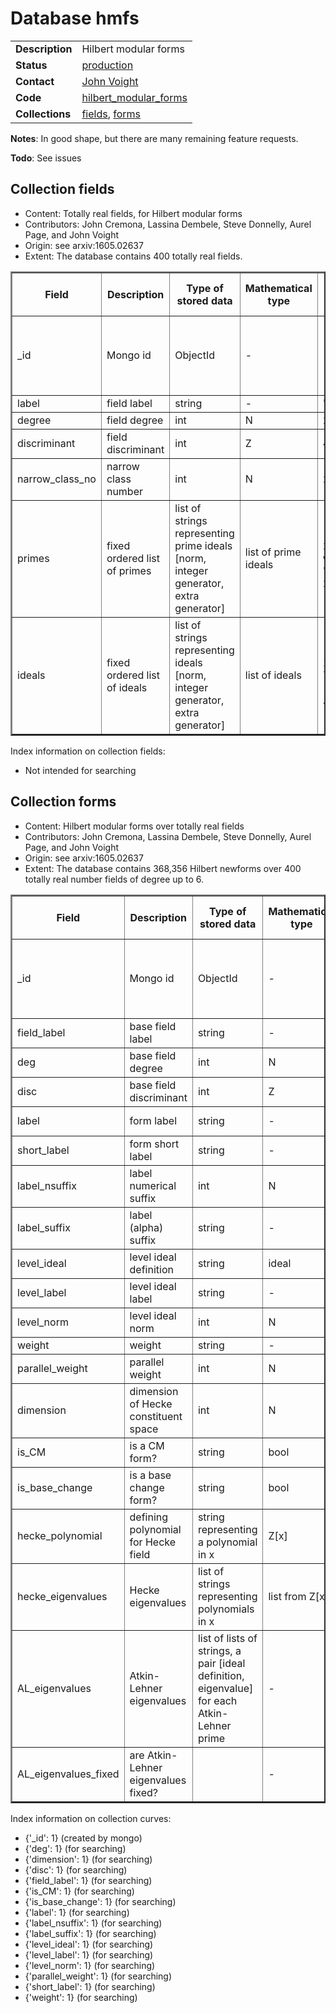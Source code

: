 # Database hmfs

|||
|---|---|
|**Description**|Hilbert modular forms|
|**Status**|[production](http://www.lmfdb.org/ModularForm/GL2/TotallyReal/)|
|**Contact**|[John Voight](https://github.com/jvoight)|
|**Code**|[hilbert_modular_forms](https://github.com/LMFDB/lmfdb/tree/master/lmfdb/hilbert_modular_forms)|
|**Collections**|[fields](http://www.lmfdb.org/api/hmfs/fields), [forms](http://www.lmfdb.org/api/hmfs/forms)|

**Notes**: In good shape, but there are many remaining feature requests.

**Todo**: See issues

## Collection fields

* Content: Totally real fields, for Hilbert modular forms
* Contributors: John Cremona, Lassina Dembele, Steve Donnelly, Aurel Page, and John Voight
* Origin: see arxiv:1605.02637
* Extent: The database contains 400 totally real fields.

<table border=2>
<tr>
<th>Field</th>
<th>Description</th>
<th>Type of stored data</th>
<th>Mathematical type</th>
<th>Example of stored data</th>
<th>Remarks</th>
</tr>

<tr>
<td> _id </td><td> Mongo id </td><td> ObjectId </td><td>-</td><td>
</td>
<td>assigned my Mongo; contains creation timestamp</td></tr>

<tr>
<td> label </td><td> field label </td><td> string </td><td> -
</td><td> '3.3.49.1' </td>
<td>&nbsp;</td></tr>

<tr>
<td> degree </td><td> field degree </td><td> int </td><td> N
</td><td> 2 </td>
<td>&nbsp;</td></tr>

<tr>
<td> discriminant </td><td> field discriminant </td><td> int </td><td> Z
</td><td> 49 </td>
<td>&nbsp;</td></tr>

<tr>
<td> narrow_class_no </td><td> narrow class number </td><td> int </td><td> N
</td><td> 2 </td>
<td>&nbsp;</td></tr>

<tr>
<td> primes </td><td> fixed ordered list of primes </td><td> list of strings representing prime ideals [norm, integer generator, extra generator]</td><td> list of prime ideals
</td><td> ['[7, 7, 2*w^2 - w - 3]', '[8, 2, 2]', ...] </td>
<td>&nbsp;</td></tr>

<tr>
<td> ideals </td><td> fixed ordered list of ideals </td><td> list of strings representing ideals [norm, integer generator, extra generator]</td><td> list of ideals
</td><td> ['[1, 1, 1]', '[7, 7, 2*w^2 - w - 3]', ...] </td>
<td>&nbsp;</td></tr>

</table>

Index information on collection fields:

-  Not intended for searching

## Collection forms

* Content: Hilbert modular forms over totally real fields
* Contributors: John Cremona, Lassina Dembele, Steve Donnelly, Aurel Page, and John Voight
* Origin: see arxiv:1605.02637
* Extent: The database contains 368,356 Hilbert newforms over 400 totally real number fields of degree up to 6.

<table border=2>
<tr>
<th>Field</th>
<th>Description</th>
<th>Type of stored data</th>
<th>Mathematical type</th>
<th>Example of stored data</th>
<th>Remarks</th>
</tr>

<tr>
<td> _id </td><td> Mongo id </td><td> ObjectId </td><td>-</td><td>
</td>
<td>assigned my Mongo; contains creation timestamp</td></tr>

<tr>
<td> field_label </td><td> base field label </td><td> string </td><td> -
</td><td> '3.3.49.1' </td>
<td>&nbsp;</td></tr>

<tr>
<td> deg </td><td> base field degree </td><td> int </td><td> N
</td><td> 3 </td>
<td>&nbsp;</td></tr>

<tr>
<td> disc </td><td> base field discriminant </td><td> int </td><td> Z
</td><td> 49 </td>
<td>&nbsp;</td></tr>

<tr>
<td> label </td><td> form label </td><td> string </td><td> -
</td><td> '3.3.49.1-27.1-a' </td>
<td>&nbsp;</td></tr>

<tr>
<td> short_label </td><td> form short label </td><td> string </td><td> -
</td><td> '27.1-a' </td>
<td>&nbsp;</td></tr>

<tr>
<td> label_nsuffix </td><td> label numerical suffix </td><td> int </td><td> N
</td><td> 0 </td>
<td>&nbsp;</td></tr>

<tr>
<td> label_suffix </td><td> label (alpha) suffix </td><td> string </td><td> -
</td><td> 'a' </td>
<td>&nbsp;</td></tr>

<tr>
<td> level_ideal </td><td> level ideal definition </td><td> string </td><td> ideal
</td><td> '[27, 3, 3]' </td>
<td>&nbsp;</td></tr>

<tr>
<td> level_label </td><td> level ideal label </td><td> string </td><td> -
</td><td> '27.1' </td>
<td>&nbsp;</td></tr>

<tr>
<td> level_norm </td><td> level ideal norm  </td><td> int </td><td> N
</td><td> 27 </td>
<td>&nbsp;</td></tr>

<tr>
<td> weight </td><td> weight </td><td> string </td><td> -
</td><td> '[2, 2, 2]' </td>
<td>&nbsp;</td></tr>

<tr>
<td> parallel_weight </td><td> parallel weight </td><td> int </td><td> N
</td><td> 2 </td>
<td>&nbsp;</td></tr>

<tr>
<td> dimension </td><td> dimension of Hecke constituent space </td><td> int </td><td> N
</td><td> 1 </td>
<td>&nbsp;</td></tr>

<tr>
<td> is_CM </td><td> is a CM form? </td><td> string </td><td> bool
</td><td> 'no' </td>
<td>in {'yes','no'}</td></tr>

<tr>
<td> is_base_change </td><td> is a base change form? </td><td> string </td><td> bool
</td><td> 'yes' </td>
<td>in {'yes','no'}</td></tr>

<tr>
<td> hecke_polynomial </td><td> defining polynomial for Hecke field </td><td> string representing a polynomial in x </td><td> Z[x]
</td><td>'x^2 - 5' </td>
<td>&nbsp;</td></tr>

<tr>
<td> hecke_eigenvalues </td><td> Hecke eigenvalues </td><td> list of strings representing polynomials in x </td><td> list from Z[x]
</td><td> ['-5', '-4', '1', '1', ...] </td>
<td>&nbsp;</td></tr>

<tr>
<td> AL_eigenvalues </td><td> Atkin-Lehner eigenvalues </td><td> list of lists of strings, a pair [ideal definition, eigenvalue] for each Atkin-Lehner prime </td><td> -
</td><td> [['[27, 3, 3]', '-1']] </td>
<td>&nbsp;</td></tr>

<tr>
<td> AL_eigenvalues_fixed </td><td> are Atkin-Lehner eigenvalues fixed? </td><td>  </td><td> -
</td><td> 'done' </td>
<td>&nbsp;</td></tr>

</table>

Index information on collection curves:

-  {'_id': 1} (created by mongo)
-  {'deg': 1} (for searching)
-  {'dimension': 1} (for searching)
-  {'disc': 1} (for searching)
-  {'field_label': 1} (for searching)
-  {'is_CM': 1} (for searching)
-  {'is_base_change': 1} (for searching)
-  {'label': 1} (for searching)
-  {'label_nsuffix': 1} (for searching)
-  {'label_suffix': 1} (for searching)
-  {'level_ideal': 1} (for searching)
-  {'level_label': 1} (for searching)
-  {'level_norm': 1} (for searching) 
-  {'parallel_weight': 1} (for searching)
-  {'short_label': 1} (for searching)
-  {'weight': 1} (for searching)

